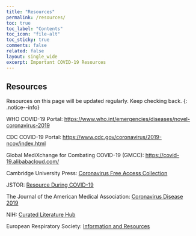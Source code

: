 ```yaml
---
title: "Resources"
permalink: /resources/
toc: true
toc_label: "Contents"
toc_icon: "file-alt"
toc_sticky: true
comments: false
related: false
layout: single_wide
excerpt: Important COVID-19 Resources
---
```


## Resources
Resources on this page will be updated regularly. Keep checking back.
{: .notice--info}

WHO COVID-19 Portal: https://www.who.int/emergencies/diseases/novel-coronavirus-2019

CDC COVID-19 Portal: https://www.cdc.gov/coronavirus/2019-ncov/index.html

Global MediXchange for Combating COVID-19 (GMCC): https://covid-19.alibabacloud.com/

Cambridge University Press: [Coronavirus Free Access Collection](https://www.cambridge.org/core/browse-subjects/medicine/coronavirus-free-access-collection)

JSTOR: [Resource During COVID-19](https://about.jstor.org/covid19)

The Journal of the American Medical Association: [Coronavirus Disease 2019](https://jamanetwork.com/journals/jama/pages/coronavirus-alert)

NIH: [Curated Literature Hub](https://www.ncbi.nlm.nih.gov/research/coronavirus/)

European Respiratory Society: [Information and Resources](https://www.ersnet.org/the-society/news/novel-coronavirus-outbreak--update-and-information-for-healthcare-professionals)

